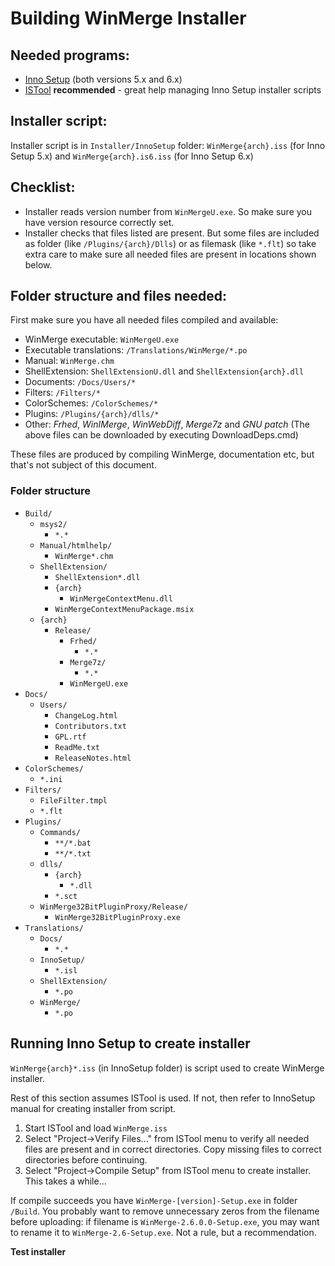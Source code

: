 # Building WinMerge Installer

## Needed programs:

 * [Inno Setup](https://jrsoftware.org/isinfo.php) (both versions 5.x and 6.x)
 * [ISTool](https://sourceforge.net/projects/istool/) **recommended** - great help managing Inno Setup installer scripts


## Installer script:

Installer script is in `Installer/InnoSetup` folder: `WinMerge{arch}.iss` (for Inno Setup 5.x) and `WinMerge{arch}.is6.iss` (for Inno Setup 6.x)

## Checklist:

 * Installer reads version number from `WinMergeU.exe`. So make sure you have version resource correctly set.
 * Installer checks that files listed are present. But some files are included as folder (like `/Plugins/{arch}/Dlls`) or as filemask (like `*.flt`) so take extra care to make sure all needed files are present in locations shown below. 

## Folder structure and files needed:

First make sure you have all needed files compiled and available: 

 * WinMerge executable: `WinMergeU.exe`
 * Executable translations: `/Translations/WinMerge/*.po`
 * Manual: `WinMerge.chm`
 * ShellExtension: `ShellExtensionU.dll` and `ShellExtension{arch}.dll`
 * Documents: `/Docs/Users/*`
 * Filters: `/Filters/*`
 * ColorSchemes: `/ColorSchemes/*`
 * Plugins: `/Plugins/{arch}/dlls/*`
 * Other: *Frhed*, *WinIMerge*, *WinWebDiff*, *Merge7z* and *GNU patch*
   (The above files can be downloaded by executing DownloadDeps.cmd)

These files are produced by compiling WinMerge, documentation etc, but that's not subject of this document.

### Folder structure

 * `Build/`
   * `msys2/`
     * `*.*`
   * `Manual/htmlhelp/`
     * `WinMerge*.chm`
   * `ShellExtension/`
     * `ShellExtension*.dll`
     * `{arch}`
       * `WinMergeContextMenu.dll`
     * `WinMergeContextMenuPackage.msix`
   * `{arch}`
     * `Release/`
       * `Frhed/`
         * `*.*`
       * `Merge7z/`
         * `*.*`
       * `WinMergeU.exe`
 * `Docs/`
   * `Users/`
     * `ChangeLog.html`
     * `Contributors.txt`
     * `GPL.rtf`
     * `ReadMe.txt`
     * `ReleaseNotes.html`
 * `ColorSchemes/`
   * `*.ini`
 * `Filters/`
   * `FileFilter.tmpl`
   * `*.flt`
 * `Plugins/`
   * `Commands/`
     * `**/*.bat`
     * `**/*.txt`
   * `dlls/`
     * `{arch}`
       * `*.dll`
     * `*.sct`
   * `WinMerge32BitPluginProxy/Release/`
     * `WinMerge32BitPluginProxy.exe`
 * `Translations/`
   * `Docs/`
     * `*.*`
   * `InnoSetup/`
     * `*.isl`
   * `ShellExtension/`
     * `*.po`
   * `WinMerge/`
     * `*.po`

## Running Inno Setup to create installer

`WinMerge{arch}*.iss` (in InnoSetup folder) is script used to create WinMerge installer.

Rest of this section assumes ISTool is used. If not, then refer to InnoSetup manual for creating installer from script.

 1. Start ISTool and load `WinMerge.iss`
 2. Select "Project->Verify Files..." from ISTool menu to verify all needed files are present and in correct directories. Copy missing files to correct directories before continuing.
 3. Select "Project->Compile Setup" from ISTool menu to create installer. This takes a while...

If compile succeeds you have `WinMerge-[version]-Setup.exe` in folder `/Build`. You probably want to remove unnecessary zeros from the filename before uploading: if filename is `WinMerge-2.6.0.0-Setup.exe`, you may want to rename it to `WinMerge-2.6-Setup.exe`. Not a rule, but a recommendation.

**Test installer**
